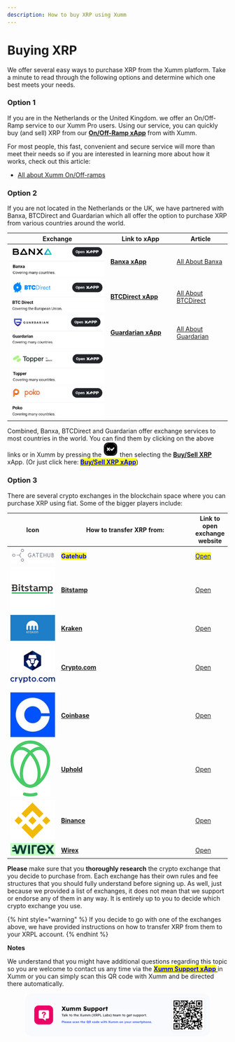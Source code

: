 ```yaml
---
description: How to buy XRP using Xumm
---
```


# Buying XRP

We offer several easy ways to purchase XRP from the Xumm platform. Take a minute to read through the following options and determine which one best meets your needs.&#x20;

### Option 1&#x20;

If you are in the Netherlands or the United Kingdom. we offer an On/Off-Ramp service to our Xumm Pro users. Using our service, you can quickly buy (and sell) XRP from our [**On/Off-Ramp xApp**](https://xumm.app/detect/xapp:xumm.onofframp) from with Xumm.&#x20;

For most people, this fast, convenient and secure service will more than meet their needs so if you are interested in learning more about how it works, check out this article:

* [All about Xumm On/Off-ramps](../xumm-pro-beta/all-about-xumm-pro/features-of-pro/on-off-ramp/all-about-on-off-ramps.md)

### **Option 2**

If you are not located in the Netherlands or the UK, we have partnered with Banxa, BTCDirect and Guardarian which all offer the option to purchase XRP from various countries around the world.

<table><thead><tr><th>Exchange</th><th width="137.33333333333331">Link to xApp</th><th>Article</th></tr></thead><tbody><tr><td><img src="../.gitbook/assets/image (2) (2) (3).png" alt=""></td><td><a href="https://xumm.app/detect/xapp:banxa.onofframp"><strong>Banxa xApp</strong></a></td><td><a href="../all-about-xapps/xumm-xapps/buy-sell-xrp/banxa.md">All About Banxa</a></td></tr><tr><td><img src="../.gitbook/assets/image (5) (1) (1) (2).png" alt=""></td><td><a href="https://xumm.app/detect/xapp:btcdirect.onofframp"><strong>BTCDirect xApp</strong></a></td><td><a href="../all-about-xapps/xumm-xapps/buy-sell-xrp/btc-direct.md">All About BTCDirect</a></td></tr><tr><td><img src="../.gitbook/assets/image (3).png" alt=""></td><td><a href="https://xumm.app/detect/xapp:guardarian.onofframp"><strong>Guardarian xApp</strong></a></td><td><a href="buying-xrp/guardarian.md">All About Guardarian</a></td></tr><tr><td><img src="../.gitbook/assets/image (1).png" alt=""></td><td></td><td></td></tr><tr><td><img src="../.gitbook/assets/image (6).png" alt=""></td><td></td><td></td></tr></tbody></table>

Combined, Banxa, BTCDirect and Guardarian offer exchange services to most countries in the world. You can find them by clicking on the above links or in Xumm by pressing the <img src="../.gitbook/assets/image (6) (2) (1).png" alt="" data-size="line"> then selecting the [**Buy/Sell XRP**](https://xumm.app/detect/xapp:xumm.buysellxrp) xApp. (Or just click here: [<mark style="color:blue;">**Buy/Sell XRP xApp**</mark>](https://xumm.app/detect/xapp:xumm.buysellxrp))

### Option 3

There are several crypto exchanges in the blockchain space where you can purchase XRP using fiat. Some of the bigger players include:



<table><thead><tr><th width="110.33333333333331">Icon</th><th width="318">How to transfer XRP from:</th><th>Link to open exchange website</th></tr></thead><tbody><tr><td><img src="../.gitbook/assets/image (1) (1) (2) (1).png" alt="" data-size="line"></td><td><mark style="color:blue;"><strong>Gatehub</strong></mark></td><td><a href="https://gatehub.net/"><mark style="color:blue;">Open</mark></a></td></tr><tr><td><img src="../.gitbook/assets/image (1) (1) (1) (1) (2).png" alt=""></td><td><a href="activating-an-account/from-bitstamp.md"><strong>Bitstamp</strong></a></td><td><a href="https://www.bitstamp.net/">Open</a></td></tr><tr><td><img src="../.gitbook/assets/image (1) (3).png" alt=""></td><td><a href="activating-an-account/from-kraken.md"><strong>Kraken</strong></a></td><td><a href="https://www.kraken.com/">Open</a></td></tr><tr><td><img src="../.gitbook/assets/image (2) (1) (2).png" alt=""></td><td><a href="activating-an-account/from-crypto.com.md"><strong>Crypto.com</strong></a></td><td><a href="https://crypto.com/">Open</a></td></tr><tr><td><img src="../.gitbook/assets/image (8) (2).png" alt="" data-size="line"></td><td><a href="activating-an-account/from-coinbase.md"><strong>Coinbase</strong></a></td><td><a href="https://www.coinbase.com/">Open</a></td></tr><tr><td><img src="../.gitbook/assets/image (9) (1).png" alt="" data-size="line"></td><td><a href="activating-an-account/from-uphold.md"><strong>Uphold</strong></a></td><td><a href="https://uphold.com/">Open</a></td></tr><tr><td><img src="../.gitbook/assets/image (11) (1) (1).png" alt="" data-size="line"></td><td><a href="activating-an-account/from-binance.md"><strong>Binance</strong></a></td><td><a href="https://www.binance.com/en">Open</a></td></tr><tr><td><img src="../.gitbook/assets/wirex (1).png" alt=""></td><td><a href="activating-an-account/from-wirex.md"><strong>Wirex</strong></a></td><td><a href="https://www.binance.com/en">Open</a></td></tr></tbody></table>

**Please** make sure that you **thoroughly research** the crypto exchange that you decide to purchase from. Each exchange has their own rules and fee structures that you should fully understand before signing up. As well, just because we provided a list of exchanges, it does not mean that we support or endorse any of them in any way. It is entirely up to you to decide which crypto exchange you use.

{% hint style="warning" %}
If you decide to go with one of the exchanges above, we have provided instructions on how to transfer XRP from them to your XRPL account.
{% endhint %}

**Notes**

We understand that you might have additional questions regarding this topic so you are welcome to contact us any time via the [<mark style="color:blue;">**Xumm Support xApp**</mark> ](https://xumm.app/detect/xapp:xumm.support?ref=helpcenter)in Xumm or you can simply scan this QR code with Xumm and be directed there automatically.

<figure><img src="../.gitbook/assets/Support banner Xumm.png" alt=""><figcaption></figcaption></figure>

